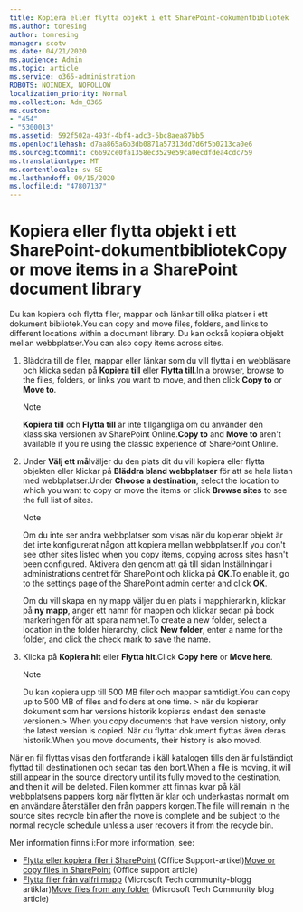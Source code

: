 ```yaml
---
title: Kopiera eller flytta objekt i ett SharePoint-dokumentbibliotek
ms.author: toresing
author: tomresing
manager: scotv
ms.date: 04/21/2020
ms.audience: Admin
ms.topic: article
ms.service: o365-administration
ROBOTS: NOINDEX, NOFOLLOW
localization_priority: Normal
ms.collection: Adm_O365
ms.custom:
- "454"
- "5300013"
ms.assetid: 592f502a-493f-4bf4-adc3-5bc8aea87bb5
ms.openlocfilehash: d7aa865a6b3db0871a57313dd7d6f5b0213ca0e6
ms.sourcegitcommit: c6692ce0fa1358ec3529e59ca0ecdfdea4cdc759
ms.translationtype: MT
ms.contentlocale: sv-SE
ms.lasthandoff: 09/15/2020
ms.locfileid: "47807137"
---
```

# <a name="copy-or-move-items-in-a-sharepoint-document-library"></a><span data-ttu-id="1cf70-102">Kopiera eller flytta objekt i ett SharePoint-dokumentbibliotek</span><span class="sxs-lookup"><span data-stu-id="1cf70-102">Copy or move items in a SharePoint document library</span></span>

<span data-ttu-id="1cf70-103">Du kan kopiera och flytta filer, mappar och länkar till olika platser i ett dokument bibliotek.</span><span class="sxs-lookup"><span data-stu-id="1cf70-103">You can copy and move files, folders, and links to different locations within a document library.</span></span> <span data-ttu-id="1cf70-104">Du kan också kopiera objekt mellan webbplatser.</span><span class="sxs-lookup"><span data-stu-id="1cf70-104">You can also copy items across sites.</span></span> 
  
1. <span data-ttu-id="1cf70-105">Bläddra till de filer, mappar eller länkar som du vill flytta i en webbläsare och klicka sedan på **Kopiera till** eller **Flytta till**.</span><span class="sxs-lookup"><span data-stu-id="1cf70-105">In a browser, browse to the files, folders, or links you want to move, and then click **Copy to** or **Move to**.</span></span>

    > [!NOTE]
    > <span data-ttu-id="1cf70-106">**Kopiera till** och **Flytta till** är inte tillgängliga om du använder den klassiska versionen av SharePoint Online.</span><span class="sxs-lookup"><span data-stu-id="1cf70-106">**Copy to** and **Move to** aren't available if you're using the classic experience of SharePoint Online.</span></span>
  
2. <span data-ttu-id="1cf70-107">Under **Välj ett mål**väljer du den plats dit du vill kopiera eller flytta objekten eller klickar på **Bläddra bland webbplatser** för att se hela listan med webbplatser.</span><span class="sxs-lookup"><span data-stu-id="1cf70-107">Under **Choose a destination**, select the location to which you want to copy or move the items or click **Browse sites** to see the full list of sites.</span></span>

    > [!NOTE]
    > <span data-ttu-id="1cf70-108">Om du inte ser andra webbplatser som visas när du kopierar objekt är det inte konfigurerat någon att kopiera mellan webbplatser.</span><span class="sxs-lookup"><span data-stu-id="1cf70-108">If you don't see other sites listed when you copy items, copying across sites hasn't been configured.</span></span> <span data-ttu-id="1cf70-109">Aktivera den genom att gå till sidan Inställningar i administrations centret för SharePoint och klicka på **OK**.</span><span class="sxs-lookup"><span data-stu-id="1cf70-109">To enable it, go to the settings page of the SharePoint admin center and click **OK**.</span></span>
  
    <span data-ttu-id="1cf70-110">Om du vill skapa en ny mapp väljer du en plats i mapphierarkin, klickar på **ny mapp**, anger ett namn för mappen och klickar sedan på bock markeringen för att spara namnet.</span><span class="sxs-lookup"><span data-stu-id="1cf70-110">To create a new folder, select a location in the folder hierarchy, click **New folder**, enter a name for the folder, and click the check mark to save the name.</span></span>

3. <span data-ttu-id="1cf70-111">Klicka på **Kopiera hit** eller **Flytta hit**.</span><span class="sxs-lookup"><span data-stu-id="1cf70-111">Click **Copy here** or **Move here**.</span></span>

    > [!NOTE]
    > <span data-ttu-id="1cf70-112">Du kan kopiera upp till 500 MB filer och mappar samtidigt.</span><span class="sxs-lookup"><span data-stu-id="1cf70-112">You can copy up to 500 MB of files and folders at one time.</span></span> <span data-ttu-id="1cf70-113">> när du kopierar dokument som har versions historik kopieras endast den senaste versionen.</span><span class="sxs-lookup"><span data-stu-id="1cf70-113">>  When you copy documents that have version history, only the latest version is copied.</span></span> <span data-ttu-id="1cf70-114">När du flyttar dokument flyttas även deras historik.</span><span class="sxs-lookup"><span data-stu-id="1cf70-114">When you move documents, their history is also moved.</span></span>
  
 <span data-ttu-id="1cf70-115">När en fil flyttas visas den fortfarande i käll katalogen tills den är fullständigt flyttad till destinationen och sedan tas den bort.</span><span class="sxs-lookup"><span data-stu-id="1cf70-115">When a file is moving, it will still appear in the source directory until its fully moved to the destination, and then it will be deleted.</span></span> <span data-ttu-id="1cf70-116">Filen kommer att finnas kvar på käll webbplatsens pappers korg när flytten är klar och underkastas normalt om en användare återställer den från pappers korgen.</span><span class="sxs-lookup"><span data-stu-id="1cf70-116">The file will remain in the source sites recycle bin after the move is complete and be subject to the normal recycle schedule unless a user recovers it from the recycle bin.</span></span>

<span data-ttu-id="1cf70-117">Mer information finns i:</span><span class="sxs-lookup"><span data-stu-id="1cf70-117">For more information, see:</span></span>

 - <span data-ttu-id="1cf70-118">[Flytta eller kopiera filer i SharePoint](https://support.office.com/article/move-or-copy-files-in-sharepoint-00e2f483-4df3-46be-a861-1f5f0c1a87bc) (Office Support-artikel)</span><span class="sxs-lookup"><span data-stu-id="1cf70-118">[Move or copy files in SharePoint](https://support.office.com/article/move-or-copy-files-in-sharepoint-00e2f483-4df3-46be-a861-1f5f0c1a87bc) (Office support article)</span></span>
 - <span data-ttu-id="1cf70-119">[Flytta filer från valfri mapp](https://techcommunity.microsoft.com/t5/Microsoft-SharePoint-Blog/Now-move-files-anywhere-in-Office-365-SharePoint-and-OneDrive/ba-p/146973) (Microsoft Tech community-blogg artiklar)</span><span class="sxs-lookup"><span data-stu-id="1cf70-119">[Move files from any folder](https://techcommunity.microsoft.com/t5/Microsoft-SharePoint-Blog/Now-move-files-anywhere-in-Office-365-SharePoint-and-OneDrive/ba-p/146973) (Microsoft Tech Community blog article)</span></span>  